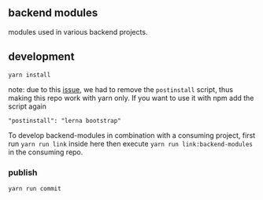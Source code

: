 backend modules
---------------

modules used in various backend projects.


## development
```
yarn install
```

note: due to this [issue](https://github.com/lerna/lerna/issues/1125), we had to remove the `postinstall` script, thus making this repo work with yarn only. If you want to use it with npm add the script again
```
"postinstall": "lerna bootstrap"
```

To develop backend-modules in combination with a consuming project, first run `yarn run link` inside here then execute `yarn run link:backend-modules` in the consuming repo.

### publish
```
yarn run commit
```
